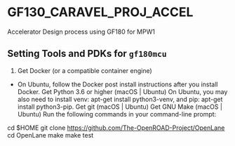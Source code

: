 # GF130_CARAVEL_PROJ_ACCEL
Accelerator Design process using GF180 for MPW1 

## Setting Tools and PDKs for ```gf180mcu```

1. Get Docker (or a compatible container engine)
*  On Ubuntu, follow the Docker post install instructions after you install Docker.
Get Python 3.6 or higher (macOS | Ubuntu)
On Ubuntu, you may also need to install venv: apt-get install python3-venv, and pip: apt-get install python3-pip.
Get git (macOS | Ubuntu)
Get GNU Make (macOS | Ubuntu)
Run the following commands in your command-line prompt:

cd $HOME
git clone https://github.com/The-OpenROAD-Project/OpenLane
cd OpenLane
make
make test
